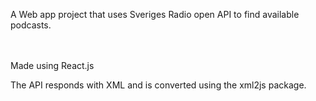 A Web app project that uses Sveriges Radio open API to find available podcasts.
<br />
<br />
<br />

Made using React.js

The API responds with XML and is converted using the xml2js package.
